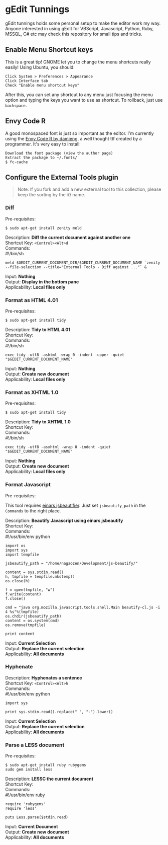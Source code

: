 gEdit Tunnings
==============

gEdit tunnings holds some personal setup to make the editor work my way. Anyone 
interested in using gEdit for VBScript, Javascript, Python, Ruby, MSSQL, C# etc
may check this repository for small tips and tricks.

Enable Menu Shortcut keys
-------------------------

This is a great tip! GNOME let you to change the menu shortcuts really easily! 
Using Ubuntu, you should:

    Click System > Preferences > Appearance
    Click Interface tab
    Check "Enable menu shortcut keys"

After this, you can set any shortcut to any menu just focusing the menu option
and typing the keys you want to use as shortcut. To rollback, just use `backspace`.

Envy Code R
-----------

A good monospaced font is just so important as the editor. I'm currently using the
[Envy Code R by damieng](http://damieng.com/blog/2008/05/26/envy-code-r-preview-7-coding-font-released), 
a well thought ttf created by a programmer. It's very easy to install:

    Download the font package (view the author page)
    Extract the package to ~/.fonts/
    $ fc-cache

Configure the External Tools plugin
-----------------------------------

> Note: If you fork and add a new external tool to this collection, please keep the sorting by the `H3` name.

### Diff

Pre-requisites:

    $ sudo apt-get install zenity meld

Description: **Diff the current document against another one**  
Shortcut Key: `<Control><Alt>d`  
Commands:  
    #!/bin/sh

    meld $GEDIT_CURRENT_DOCUMENT_DIR/$GEDIT_CURRENT_DOCUMENT_NAME `zenity --file-selection --title="External Tools - Diff against ..."` &
Input: **Nothing**  
Output: **Display in the bottom pane**  
Applicability: **Local files only**

### Format as HTML 4.01

Pre-requisites:

    $ sudo apt-get install tidy

Description: **Tidy to HTML 4.01**  
Shortcut Key:  
Commands:  
    #!/bin/sh

    exec tidy -utf8 -ashtml -wrap 0 -indent -upper -quiet "$GEDIT_CURRENT_DOCUMENT_NAME"
Input: **Nothing**  
Output: **Create new document**  
Applicability: **Local files only**

### Format as XHTML 1.0

Pre-requisites:

    $ sudo apt-get install tidy

Description: **Tidy to XHTML 1.0**  
Shortcut Key:  
Commands:  
    #!/bin/sh

    exec tidy -utf8 -asxhtml -wrap 0 -indent -quiet "$GEDIT_CURRENT_DOCUMENT_NAME"
Input: **Nothing**  
Output: **Create new document**  
Applicability: **Local files only**

### Format Javascript

Pre-requisites:

This tool requires [einars jsbeautifier](http://github.com/einars/js-beautify "jsbeautifier").
Just set `jsbeautify_path` in the `Commands` to the right place.

Description: **Beautify Javascript using einars jsbeautify**  
Shortcut Key:  
Commands:  
    #!/usr/bin/env python

    import os
    import sys
    import tempfile

    jsbeautify_path = "/home/nagaozen/Development/js-beautify/"

    content = sys.stdin.read()
    h, tmpfile = tempfile.mkstemp()
    os.close(h)

    f = open(tmpfile, "w")
    f.write(content)
    f.close()

    cmd = "java org.mozilla.javascript.tools.shell.Main beautify-cl.js -i 4 %s"%(tmpfile)
    os.chdir(jsbeautify_path)
    content = os.system(cmd)
    os.remove(tmpfile)

    print content
Input: **Current Selection**  
Output: **Replace the current selection**  
Applicability: **All documents**

### Hyphenate

Description: **Hyphenates a sentence**  
Shortcut Key: `<Control><Alt>h`  
Commands:  
    #!/usr/bin/env python

    import sys

    print sys.stdin.read().replace(" ", "-").lower()
Input: **Current Selection**  
Output: **Replace the current selection**  
Applicability: **All documents**

### Parse a LESS document

Pre-requisites:

    $ sudo apt-get install ruby rubygems
    sudo gem install less

Description: **LESSC the current document**  
Shortcut Key:  
Commands:  
    #!/usr/bin/env ruby

    require 'rubygems'
    require 'less'

    puts Less.parse($stdin.read)
Input: **Current Document**  
Output: **Create new document**  
Applicability: **All documents**

